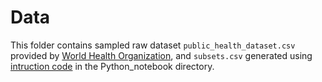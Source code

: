 # Data
This folder contains sampled raw dataset `public_health_dataset.csv` provided by [World Health Organization](https://www.who.int/data/gho), and `subsets.csv` generated using [intruction code](/Python_notebook/Feeder3.1.ipynb) in the Python_notebook directory. 
